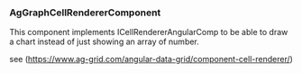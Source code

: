 ### AgGraphCellRendererComponent

This component implements ICellRendererAngularComp to be able to draw a chart instead of just showing an array of number.

see (https://www.ag-grid.com/angular-data-grid/component-cell-renderer/)
